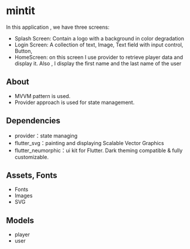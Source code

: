 # mintit

In this application , we have three screens:

- Splash Screen: Contain a logo with a background in color degradation
- Login Screen: A collection of text, Image, Text field with input control, Button,
- HomeScreen: on this screen I use provider to retrieve player data and display it. Also , I display the first name and the last name of the user

## About

- MVVM pattern is used.
- Provider approach is used for state management.

## Dependencies

- provider：state managing
- flutter_svg：painting and displaying Scalable Vector Graphics
- flutter_neumorphic：ui kit for Flutter. Dark theming compatible & fully customizable.

## Assets, Fonts

- Fonts
- Images
- SVG

## Models

- player
- user




